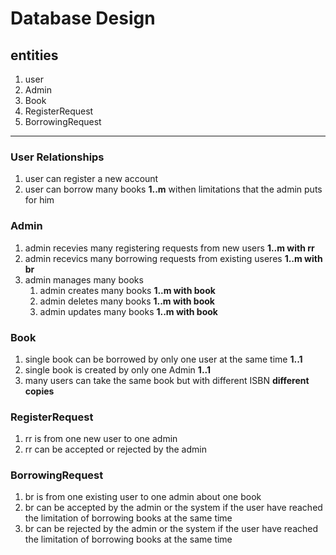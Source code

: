 # Database Design

## entities

1. user
2. Admin
3. Book
4. RegisterRequest
5. BorrowingRequest

---

### User Relationships
1. user can register a new account
2. user can borrow many books **1..m** withen limitations that the admin puts for him


### Admin
1. admin recevies many registering requests from new users **1..m with rr** 
2. admin recevics many borrowing requests from existing useres **1..m with br**
3. admin manages many books
   1. admin creates many books **1..m with book**
   2. admin deletes many books **1..m with book**
   3. admin updates many books **1..m with book**


### Book
1. single book can be borrowed by only one user at the same time **1..1**
2. single book is created by only one Admin **1..1**
3. many users can take the same book but with different ISBN **different copies**


### RegisterRequest
1. rr is from one new user to one admin
2. rr can be accepted or rejected by the admin


### BorrowingRequest
1. br is from one existing user to one admin about one book
2. br can be accepted by the admin or the system if the user have reached the limitation of borrowing books at the same time
3. br can be rejected by the admin or the system if the user have reached the limitation of borrowing books at the same time